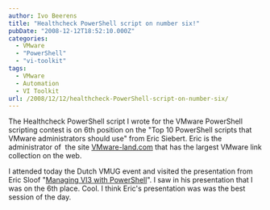 ```yaml
---
author: Ivo Beerens
title: "Healthcheck PowerShell script on number six!"
pubDate: "2008-12-12T18:52:10.000Z"
categories: 
  - VMware
  - "PowerShell"
  - "vi-toolkit"
tags:
  - VMware
  - Automation
  - VI Toolkit
url: /2008/12/12/healthcheck-PowerShell-script-on-number-six/
---
```


The Healthcheck PowerShell script I wrote for the VMware PowerShell scripting contest is on 6th position on the "Top 10 PowerShell scripts that VMware administrators should use" from Eric Siebert. Eric is the administrator of  the site [VMware-land.com](http://VMware-land.com/) that has the largest VMware link collection on the web.

I attended today the Dutch VMUG event and visited the presentation from Eric Sloof "[Managing VI3 with PowerShell](http://www.ntpro.nl/blog/archives/804-Eric-Sloof-presented-Managing-VI3-with-PowerShell-at-Dutch-VMUG.html)". I saw in his presentation that I was on the 6th place. Cool. I think Eric's presentation was was the best session of the day.



